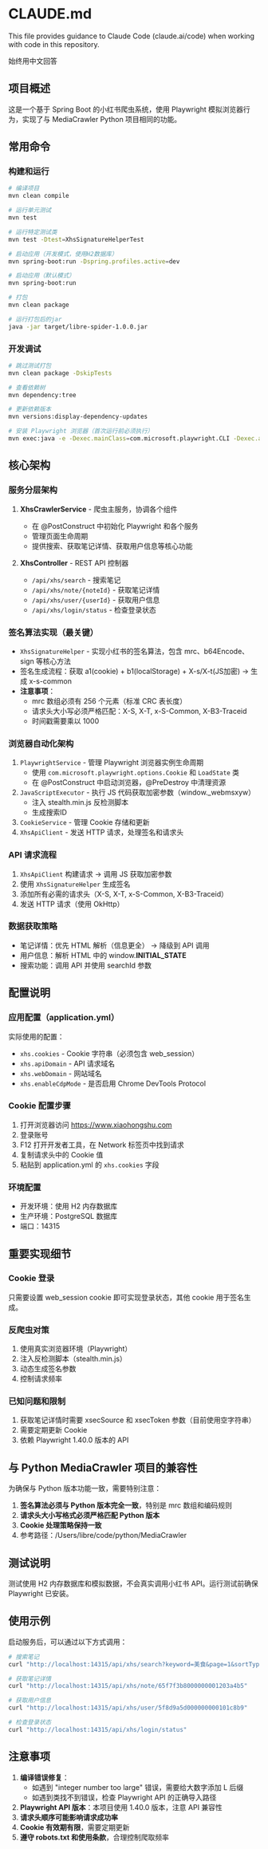 # CLAUDE.md

This file provides guidance to Claude Code (claude.ai/code) when working with code in this repository.

始终用中文回答

## 项目概述
这是一个基于 Spring Boot 的小红书爬虫系统，使用 Playwright 模拟浏览器行为，实现了与 MediaCrawler Python 项目相同的功能。

## 常用命令

### 构建和运行
```bash
# 编译项目
mvn clean compile

# 运行单元测试
mvn test

# 运行特定测试类
mvn test -Dtest=XhsSignatureHelperTest

# 启动应用（开发模式，使用H2数据库）
mvn spring-boot:run -Dspring.profiles.active=dev

# 启动应用（默认模式）
mvn spring-boot:run

# 打包
mvn clean package

# 运行打包后的jar
java -jar target/libre-spider-1.0.0.jar
```

### 开发调试
```bash
# 跳过测试打包
mvn clean package -DskipTests

# 查看依赖树
mvn dependency:tree

# 更新依赖版本
mvn versions:display-dependency-updates

# 安装 Playwright 浏览器（首次运行前必须执行）
mvn exec:java -e -Dexec.mainClass=com.microsoft.playwright.CLI -Dexec.args="install chromium"
```

## 核心架构

### 服务分层架构
1. **XhsCrawlerService** - 爬虫主服务，协调各个组件
   - 在 @PostConstruct 中初始化 Playwright 和各个服务
   - 管理页面生命周期
   - 提供搜索、获取笔记详情、获取用户信息等核心功能

2. **XhsController** - REST API 控制器
   - `/api/xhs/search` - 搜索笔记
   - `/api/xhs/note/{noteId}` - 获取笔记详情
   - `/api/xhs/user/{userId}` - 获取用户信息
   - `/api/xhs/login/status` - 检查登录状态

### 签名算法实现（最关键）
- `XhsSignatureHelper` - 实现小红书的签名算法，包含 mrc、b64Encode、sign 等核心方法
- 签名生成流程：获取 a1(cookie) + b1(localStorage) + X-s/X-t(JS加密) → 生成 x-s-common
- **注意事项**：
  - mrc 数组必须有 256 个元素（标准 CRC 表长度）
  - 请求头大小写必须严格匹配：X-S, X-T, x-S-Common, X-B3-Traceid
  - 时间戳需要乘以 1000

### 浏览器自动化架构
1. `PlaywrightService` - 管理 Playwright 浏览器实例生命周期
   - 使用 `com.microsoft.playwright.options.Cookie` 和 `LoadState` 类
   - 在 @PostConstruct 中启动浏览器，@PreDestroy 中清理资源
2. `JavaScriptExecutor` - 执行 JS 代码获取加密参数（window._webmsxyw）
   - 注入 stealth.min.js 反检测脚本
   - 生成搜索ID
3. `CookieService` - 管理 Cookie 存储和更新
4. `XhsApiClient` - 发送 HTTP 请求，处理签名和请求头

### API 请求流程
1. `XhsApiClient` 构建请求 → 调用 JS 获取加密参数
2. 使用 `XhsSignatureHelper` 生成签名
3. 添加所有必需的请求头（X-S, X-T, x-S-Common, X-B3-Traceid）
4. 发送 HTTP 请求（使用 OkHttp）

### 数据获取策略
- 笔记详情：优先 HTML 解析（信息更全） → 降级到 API 调用
- 用户信息：解析 HTML 中的 window.__INITIAL_STATE__
- 搜索功能：调用 API 并使用 searchId 参数

## 配置说明

### 应用配置（application.yml）
实际使用的配置：
- `xhs.cookies` - Cookie 字符串（必须包含 web_session）
- `xhs.apiDomain` - API 请求域名
- `xhs.webDomain` - 网站域名
- `xhs.enableCdpMode` - 是否启用 Chrome DevTools Protocol

### Cookie 配置步骤
1. 打开浏览器访问 https://www.xiaohongshu.com
2. 登录账号
3. F12 打开开发者工具，在 Network 标签页中找到请求
4. 复制请求头中的 Cookie 值
5. 粘贴到 application.yml 的 `xhs.cookies` 字段

### 环境配置
- 开发环境：使用 H2 内存数据库
- 生产环境：PostgreSQL 数据库
- 端口：14315

## 重要实现细节

### Cookie 登录
只需要设置 web_session cookie 即可实现登录状态，其他 cookie 用于签名生成。

### 反爬虫对策
1. 使用真实浏览器环境（Playwright）
2. 注入反检测脚本（stealth.min.js）
3. 动态生成签名参数
4. 控制请求频率

### 已知问题和限制
1. 获取笔记详情时需要 xsecSource 和 xsecToken 参数（目前使用空字符串）
2. 需要定期更新 Cookie
3. 依赖 Playwright 1.40.0 版本的 API

## 与 Python MediaCrawler 项目的兼容性

为确保与 Python 版本功能一致，需要特别注意：
1. **签名算法必须与 Python 版本完全一致**，特别是 mrc 数组和编码规则
2. **请求头大小写格式必须严格匹配 Python 版本**
3. **Cookie 处理策略保持一致**
4. 参考路径：/Users/libre/code/python/MediaCrawler

## 测试说明

测试使用 H2 内存数据库和模拟数据，不会真实调用小红书 API。运行测试前确保 Playwright 已安装。

## 使用示例

启动服务后，可以通过以下方式调用：

```bash
# 搜索笔记
curl "http://localhost:14315/api/xhs/search?keyword=美食&page=1&sortType=GENERAL"

# 获取笔记详情
curl "http://localhost:14315/api/xhs/note/65f7f3b8000000001203a4b5"

# 获取用户信息
curl "http://localhost:14315/api/xhs/user/5f8d9a5d000000000101c8b9"

# 检查登录状态
curl "http://localhost:14315/api/xhs/login/status"
```

## 注意事项

1. **编译错误修复**：
   - 如遇到 "integer number too large" 错误，需要给大数字添加 L 后缀
   - 如遇到类找不到错误，检查 Playwright API 的正确导入路径
2. **Playwright API 版本**：本项目使用 1.40.0 版本，注意 API 兼容性
3. **请求头顺序可能影响请求成功率**
4. **Cookie 有效期有限**，需要定期更新
5. **遵守 robots.txt 和使用条款**，合理控制爬取频率